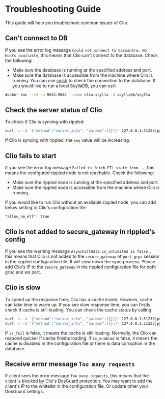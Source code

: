 # Troubleshooting Guide
This guide will help you troubleshoot common issues of Clio.

## Can't connect to DB
If you see the error log message `Could not connect to Cassandra: No hosts available`, this means that Clio can't connect to the database. Check the following:
- Make sure the database is running at the specified address and port.
- Make sure the database is accessible from the machine where Clio is running.
You can use [cqlsh](https://pypi.org/project/cqlsh/) to check the connection to the database.
If you would like to run a local ScyllaDB, you can call:
```sh
docker run --rm -p 9042:9042 --name clio-scylla -d scylladb/scylla 
```

## Check the server status of Clio
To check if Clio is syncing with rippled:
```sh
curl -v -d '{"method":"server_info", "params":[{}]}' 127.0.0.1:51233|python3 -m json.tool|grep seq
```
If Clio is syncing with rippled, the `seq` value will be increasing.

## Clio fails to start
If you see the error log message `Failed to fetch ETL state from...`, this means the configured rippled node is not reachable. Check the following:
- Make sure the rippled node is running at the specified address and port.
- Make sure the rippled node is accessible from the machine where Clio is running.

If you would like to run Clio without an avaliable rippled node, you can add below setting to Clio's configuration file:
```
"allow_no_etl": true
```

## Clio is not added to secure_gateway in rippled's config
If you see the warning message `AsyncCallData is_unlimited is false.`, this means that Clio is not added to the `secure_gateway` of `port_grpc` session in the rippled configuration file. It will slow down the sync process. Please add Clio's IP to the `secure_gateway` in the rippled configuration file for both grpc and ws port.

## Clio is slow
To speed up the response time, Clio has a cache inside. However, cache can take time to warm up. If you see slow response time, you can firstly check if cache is still loading.
You can check the cache status by calling:
```sh
curl -v -d '{"method":"server_info", "params":[{}]}' 127.0.0.1:51233|python3 -m json.tool|grep is_full
curl -v -d '{"method":"server_info", "params":[{}]}' 127.0.0.1:51233|python3 -m json.tool|grep is_enabled
```
If `is_full` is false, it means the cache is still loading. Normally, the Clio can respond quicker if cache finishs loading. If `is_enabled` is false, it means the cache is disabled in the configuration file or there is data corruption in the database. 

## Receive error message `Too many requests`
If client sees the error message `Too many requests`, this means that the client is blocked by Clio's DosGuard protection. You may want to add the client's IP to the whitelist in the configuration file, Or update other your DosGuard settings.



